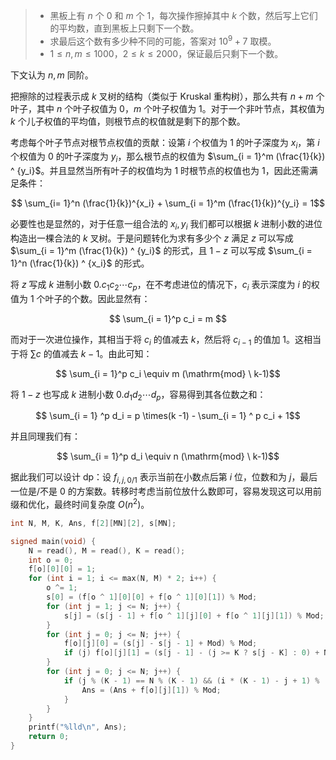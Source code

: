 > - 黑板上有 $n$ 个 $0$ 和 $m$ 个 $1$，每次操作擦掉其中 $k$ 个数，然后写上它们的平均数，直到黑板上只剩下一个数。
> - 求最后这个数有多少种不同的可能，答案对 $10^9 + 7$ 取模。
> - $1 \leq n,m \leq 1000$，$2 \leq k \leq 2000$，保证最后只剩下一个数。

下文认为 $n,m$ 同阶。

把擦除的过程表示成 $k$ 叉树的结构（类似于 Kruskal 重构树），那么共有 $n + m$ 个叶子，其中 $n$ 个叶子权值为 $0$，$m$ 个叶子权值为 $1$。对于一个非叶节点，其权值为 $k$ 个儿子权值的平均值，则根节点的权值就是剩下的那个数。

考虑每个叶子节点对根节点权值的贡献：设第 $i$ 个权值为 $1$ 的叶子深度为 $x_i$，第 $i$ 个权值为 $0$ 的叶子深度为 $y_i$，那么根节点的权值为 $\sum_{i = 1}^m (\frac{1}{k}) ^ {y_i}$。并且显然当所有叶子的权值均为 $1$ 时根节点的权值也为 $1$，因此还需满足条件：

$$ \sum_{i= 1}^n (\frac{1}{k})^{x_i} + \sum_{i = 1}^m (\frac{1}{k})^{y_i} = 1$$

必要性也是显然的，对于任意一组合法的 $x_i,y_i$ 我们都可以根据 $k$ 进制小数的进位构造出一棵合法的 $k$ 叉树。于是问题转化为求有多少个 $z$ 满足 $z$ 可以写成 $\sum_{i = 1}^m (\frac{1}{k}) ^ {y_i}$ 的形式，且 $1-z$ 可以写成 $\sum_{i = 1}^n (\frac{1}{k}) ^ {x_i}$ 的形式。

将 $z$ 写成 $k$ 进制小数 $0.c_1c_2\cdots c_p$，在不考虑进位的情况下，$c_i$ 表示深度为 $i$ 的权值为 $1$ 个叶子的个数。因此显然有：

$$ \sum_{i = 1}^p c_i = m $$

而对于一次进位操作，其相当于将 $c_{i}$ 的值减去 $k$，然后将 $c_{i-1}$ 的值加 $1$。这相当于将 $\sum c$ 的值减去 $k-1$。由此可知：

$$ \sum_{i = 1}^p c_i \equiv m (\mathrm{mod} \ k-1)$$

将 $1-z$ 也写成 $k$ 进制小数 $0.d_1d_2 \cdots d_p$，容易得到其各位数之和：

$$ \sum_{i = 1} ^p d_i = p \times(k -1) - \sum_{i = 1} ^ p c_i + 1$$

并且同理我们有：

$$ \sum_{i = 1}^p d_i \equiv n (\mathrm{mod} \ k-1)$$

据此我们可以设计 dp：设 $f_{i,j,0/1}$ 表示当前在小数点后第 $i$ 位，位数和为 $j$，最后一位是/不是 $0$ 的方案数。转移时考虑当前位放什么数即可，容易发现这可以用前缀和优化，最终时间复杂度 $O(n^2)$。

```cpp
int N, M, K, Ans, f[2][MN][2], s[MN];

signed main(void) {
    N = read(), M = read(), K = read();
    int o = 0;
    f[o][0][0] = 1;
    for (int i = 1; i <= max(N, M) * 2; i++) {
        o ^= 1;
        s[0] = (f[o ^ 1][0][0] + f[o ^ 1][0][1]) % Mod;
        for (int j = 1; j <= N; j++) {
            s[j] = (s[j - 1] + f[o ^ 1][j][0] + f[o ^ 1][j][1]) % Mod;
        }
        for (int j = 0; j <= N; j++) {
            f[o][j][0] = (s[j] - s[j - 1] + Mod) % Mod;
            if (j) f[o][j][1] = (s[j - 1] - (j >= K ? s[j - K] : 0) + Mod) % Mod; 
        }
        for (int j = 0; j <= N; j++) {
            if (j % (K - 1) == N % (K - 1) && (i * (K - 1) - j + 1) % (K - 1) == M % (K - 1) && i * (K - 1) - j + 1 <= M) {
                Ans = (Ans + f[o][j][1]) % Mod;
            }
        }
    }
    printf("%lld\n", Ans);
	return 0;
}
```
